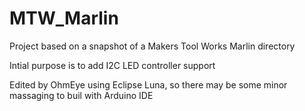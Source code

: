 MTW_Marlin
==========

Project based on a snapshot of a Makers Tool Works Marlin directory

Intial purpose is to add I2C LED controller support

Edited by OhmEye using Eclipse Luna, so there may be some minor massaging to buil with Arduino IDE
